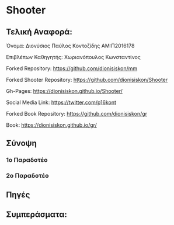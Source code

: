# Shooter

## Τελική Αναφορά:

Όνομα: Διονύσιος Παύλος Κοντοζίδης ΑΜ:Π2016178

Επιβλέπων Καθηγητής: Χωριανόπουλος Κωνσταντίνος

Forked Repository: https://github.com/dionisiskon/mm

Forked Shooter Repository: https://github.com/dionisiskon/Shooter

Gh-Pages: https://dionisiskon.github.io/Shooter/

Social Media Link: https://twitter.com/p16kont

Forked Book Repository: https://github.com/dionisiskon/gr

Book: https://dionisiskon.github.io/gr/

## Σύνοψη
### 1o Παραδοτέο

### 2o Παραδοτέο

## Πηγές

## Συμπεράσματα:
